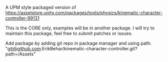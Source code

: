 A UPM style packaged version of https://assetstore.unity.com/packages/tools/physics/kinematic-character-controller-99131

This is the CORE only, examples will be in another package. 
I will try to maintain this package, feel free to submit patches or issues.

Add package by adding git repo in package manager and using path:
"git@github.com:ErikBehar/kinematic-character-controller.git?path=/Assets"